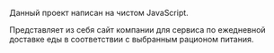 Данный проект написан на чистом JavaScript.

Представляет из себя сайт компании для сервиса по ежедневной доставке еды в соответствии с выбранным рационом питания.
